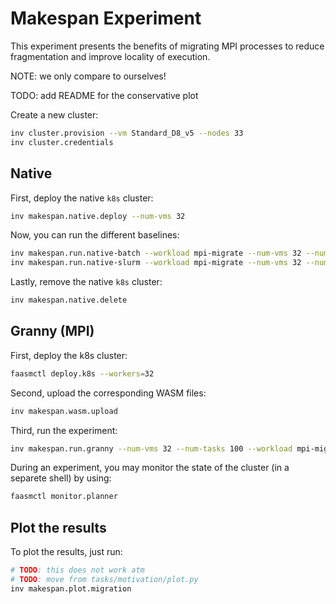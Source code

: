 # Makespan Experiment

This experiment presents the benefits of migrating MPI processes to reduce
fragmentation and improve locality of execution.

NOTE: we only compare to ourselves!

TODO: add README for the conservative plot

Create a new cluster:

```bash
inv cluster.provision --vm Standard_D8_v5 --nodes 33
inv cluster.credentials
```

## Native

First, deploy the native `k8s` cluster:

```bash
inv makespan.native.deploy --num-vms 32
```

Now, you can run the different baselines:

```bash
inv makespan.run.native-batch --workload mpi-migrate --num-vms 32 --num-tasks 100
inv makespan.run.native-slurm --workload mpi-migrate --num-vms 32 --num-tasks 100
```

Lastly, remove the native `k8s` cluster:

```bash
inv makespan.native.delete
```

## Granny (MPI)

First, deploy the k8s cluster:

```bash
faasmctl deploy.k8s --workers=32
```

Second, upload the corresponding WASM files:

```bash
inv makespan.wasm.upload
```

Third, run the experiment:

```bash
inv makespan.run.granny --num-vms 32 --num-tasks 100 --workload mpi-migrate [--migrate]
```

During an experiment, you may monitor the state of the cluster (in a separete
shell) by using:

```bash
faasmctl monitor.planner
```

## Plot the results

To plot the results, just run:

```bash
# TODO: this does not work atm
# TODO: move from tasks/motivation/plot.py
inv makespan.plot.migration
```
